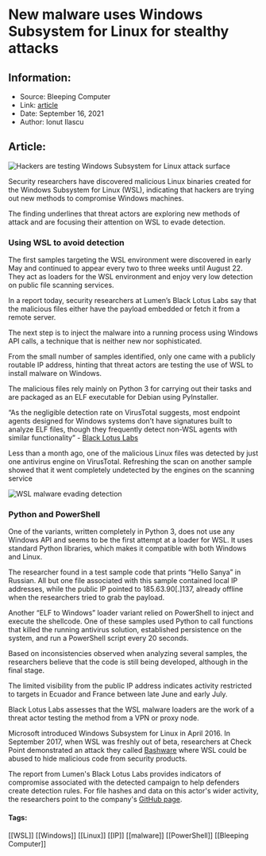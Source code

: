 # New malware uses Windows Subsystem for Linux for stealthy attacks
### 

## Information:
+ Source: Bleeping Computer
+ Link: [article](https://www.bleepingcomputer.com/news/security/new-malware-uses-windows-subsystem-for-linux-for-stealthy-attacks/)
+ Date: September 16, 2021
+ Author: Ionut Ilascu


## Article:
![Hackers are testing Windows Subsystem for Linux attack surface](https://www.bleepstatic.com/content/hl-images/2021/09/16/WindowsSubsystemLinux.jpg)


Security researchers have discovered malicious Linux binaries created for the Windows Subsystem for Linux (WSL), indicating that hackers are trying out new methods to compromise Windows machines.


The finding underlines that threat actors are exploring new methods of attack and are focusing their attention on WSL to evade detection.


### Using WSL to avoid detection


The first samples targeting the WSL environment were discovered in early May and continued to appear every two to three weeks until August 22. They act as loaders for the WSL environment and enjoy very low detection on public file scanning services.


In a report today, security researchers at Lumen’s Black Lotus Labs say that the malicious files either have the payload embedded or fetch it from a remote server.


The next step is to inject the malware into a running process using Windows API calls, a technique that is neither new nor sophisticated.


From the small number of samples identified, only one came with a publicly routable IP address, hinting that threat actors are testing the use of WSL to install malware on Windows.


The malicious files rely mainly on Python 3 for carrying out their tasks and are packaged as an ELF executable for Debian using PyInstaller.



“As the negligible detection rate on VirusTotal suggests, most endpoint agents designed for Windows systems don’t have signatures built to analyze ELF files, though they frequently detect non-WSL agents with similar functionality” - [Black Lotus Labs](https://blog.lumen.com/no-longer-just-theory-black-lotus-labs-uncovers-linux-executables-deployed-as-stealth-windows-loaders/)



Less than a month ago, one of the malicious Linux files was detected by just one antivirus engine on VirusTotal. Refreshing the scan on another sample showed that it went completely undetected by the engines on the scanning service


![WSL malware evading detection](https://www.bleepstatic.com/images/news/u/1100723/2021/WSLMalwareScan.jpg)


### Python and PowerShell


One of the variants, written completely in Python 3, does not use any Windows API and seems to be the first attempt at a loader for WSL. It uses standard Python libraries, which makes it compatible with both Windows and Linux.


The researcher found in a test sample code that prints “Hello Sanya” in Russian. All but one file associated with this sample contained local IP addresses, while the public IP pointed to 185.63.90[.]137, already offline when the researchers tried to grab the payload.


Another “ELF to Windows” loader variant relied on PowerShell to inject and execute the shellcode. One of these samples used Python to call functions that killed the running antivirus solution, established persistence on the system, and run a PowerShell script every 20 seconds.


Based on inconsistencies observed when analyzing several samples, the researchers believe that the code is still being developed, although in the final stage.


The limited visibility from the public IP address indicates activity restricted to targets in Ecuador and France between late June and early July.


Black Lotus Labs assesses that the WSL malware loaders are the work of a threat actor testing the method from a VPN or proxy node.


Microsoft introduced Windows Subsystem for Linux in April 2016. In September 2017, when WSL was freshly out of beta, researchers at Check Point demonstrated an attack they called [Bashware](https://research.checkpoint.com/2017/beware-bashware-new-method-malware-bypass-security-solutions/) where WSL could be abused to hide malicious code from security products.



The report from Lumen's Black Lotus Labs provides indicators of compromise associated with the detected campaign to help defenders create detection rules. For file hashes and data on this actor's wider activity, the researchers point to the company's [GitHub page](https://github.com/blacklotuslabs/IOCs/blob/main/WSL%20samples.txt). 




#### Tags:
[[WSL]] [[Windows]] [[Linux]] [[IP]] [[malware]] [[PowerShell]] [[Bleeping Computer]]
